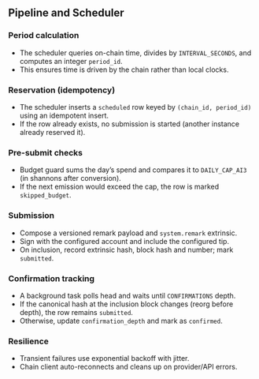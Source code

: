 ## Pipeline and Scheduler

### Period calculation

- The scheduler queries on-chain time, divides by `INTERVAL_SECONDS`, and computes an integer `period_id`.
- This ensures time is driven by the chain rather than local clocks.

### Reservation (idempotency)

- The scheduler inserts a `scheduled` row keyed by `(chain_id, period_id)` using an idempotent insert.
- If the row already exists, no submission is started (another instance already reserved it).

### Pre-submit checks

- Budget guard sums the day’s spend and compares it to `DAILY_CAP_AI3` (in shannons after conversion).
- If the next emission would exceed the cap, the row is marked `skipped_budget`.

### Submission

- Compose a versioned remark payload and `system.remark` extrinsic.
- Sign with the configured account and include the configured tip.
- On inclusion, record extrinsic hash, block hash and number; mark `submitted`.

### Confirmation tracking

- A background task polls head and waits until `CONFIRMATIONS` depth.
- If the canonical hash at the inclusion block changes (reorg before depth), the row remains `submitted`.
- Otherwise, update `confirmation_depth` and mark as `confirmed`.

### Resilience

- Transient failures use exponential backoff with jitter.
- Chain client auto-reconnects and cleans up on provider/API errors.
